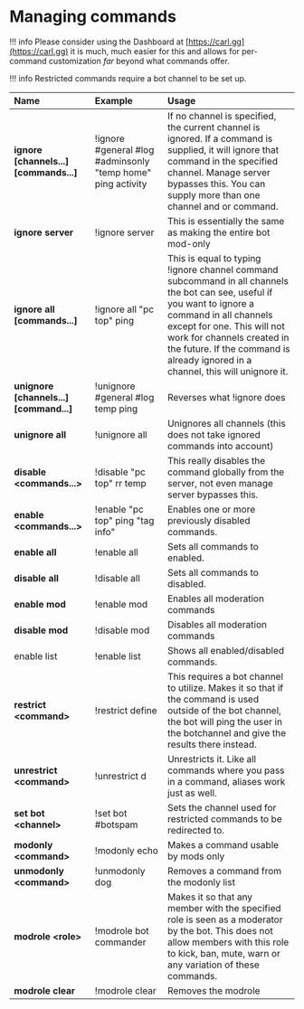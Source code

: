 # Managing commands

!!! info
    Please consider using the Dashboard at [https://carl.gg](https://carl.gg) it is much, much easier for this and allows for per-command customization *far* beyond what commands offer.

!!! info
    Restricted commands require a bot channel to be set up.

| Name | Example | Usage |
| :--- | :--- | :--- |
| **ignore [channels...] [commands...]**  | !ignore #general #log #adminsonly "temp home" ping activity | If no channel is specified, the current channel is ignored. If a command is supplied, it will ignore that command in the specified channel. Manage server bypasses this. You can supply more than one channel and or command. |
| **ignore server** | !ignore server | This is essentially the same as making the entire bot mod-only |
| **ignore all [commands...]**  | !ignore all "pc top" ping | This is equal to typing !ignore channel command subcommand in all channels the bot can see, useful if you want to ignore a command in all channels except for one. This will not work for channels created in the future. If the command is already ignored in a channel, this will unignore it. |
| **unignore [channels...] [command...]** | !unignore \#general \#log temp ping | Reverses what !ignore does |
| **unignore all** | !unignore all | Unignores all channels \(this does not take ignored commands into account\) |
| **disable &lt;commands...&gt;** | !disable "pc top" rr temp | This really disables the command globally from the server, not even manage server bypasses this. |
| **enable &lt;commands...&gt;** | !enable "pc top" ping "tag info" | Enables one or more previously disabled commands. |
| **enable all** | !enable all | Sets all commands to enabled. |
| **disable all** | !disable all | Sets all commands to disabled. |
| **enable mod** | !enable mod | Enables all moderation commands |
| **disable mod** | !disable mod | Disables all moderation commands |
| enable list | !enable list | Shows all enabled/disabled commands. |
| **restrict &lt;command&gt;** | !restrict define | This requires a bot channel to utilize. Makes it so that if the command is used outside of the bot channel, the bot will ping the user in the botchannel and give the results there instead. |
| **unrestrict &lt;command&gt;** | !unrestrict d | Unrestricts it. Like all commands where you pass in a command, aliases work just as well. |
| **set bot &lt;channel&gt;** | !set bot \#botspam | Sets the channel used for restricted commands to be redirected to. |
| **modonly &lt;command&gt;** | !modonly echo | Makes a command usable by mods only |
| **unmodonly &lt;command&gt;** | !unmodonly dog | Removes a command from the modonly list |
| **modrole &lt;role&gt;** | !modrole bot commander | Makes it so that any member with the specified role is seen as a moderator by the bot. This does not allow members with this role to kick, ban, mute, warn or any variation of these commands. |
| **modrole clear** | !modrole clear | Removes the modrole |

